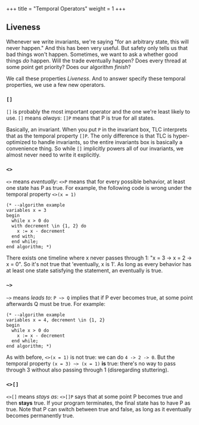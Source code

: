 +++
title = "Temporal Operators"
weight = 1
+++

## Liveness

Whenever we write invariants, we're saying "for an arbitrary state, this will never happen." And this has been very useful. But safety only tells us that bad things won't happen. Sometimes, we want to ask a whether good things _do_ happen. Will the trade eventually happen? Does every thread at some point get priority? Does our algorithm _finish_?

We call these properties _Liveness_. And to answer specify these temporal properties, we use a few new operators.

### `[]`

`[]` is probably the most important operator and the one we're least likely to use. `[]` means _always_: `[]P` means that P is true for all states.

Basically, an invariant. When you put `P` in the invariant box, TLC interprets that as the temporal property `[]P`. The only difference is that TLC is hyper-optimized to handle invariants, so the entire invariants box is basically a convenience thing. So while `[]` implicitly powers all of our invariants, we almost never need to write it explicitly.

### `<>`

`<>` means _eventually_: `<>P` means that for every possible behavior, at least one state has P as true. For example, the following code is wrong under the temporal property `<>(x = 1)`

``` tla
(* --algorithm example
variables x = 3
begin
  while x > 0 do
  with decrement \in {1, 2} do
    x := x - decrement
  end with;
  end while;
end algorithm; *)
```

There exists one timeline where x never passes through 1: "x = 3 -> x = 2 -> x = 0". So it's not true that 'eventually, x is 1'. As long as every behavior has at least one state satisfying the statement, an eventually is true.

### `~>`

`~>` means _leads to_: `P ~> Q` implies that if P ever becomes true, at some point afterwards Q must be true. For example:

``` tla
(* --algorithm example
variables x = 4, decrement \in {1, 2}
begin
  while x > 0 do
    x := x - decrement
  end while;
end algorithm; *)
```

As with before, `<>(x = 1)` is not true: we can do `4 -> 2 -> 0`. But the temporal property `(x = 3) ~> (x = 1)` **is** true: there's no way to pass through 3 without also passing through 1 (disregarding stuttering).

### `<>[]`

`<>[]` means _stays as_: `<>[]P` says that at some point P becomes true and then **stays** true. If your program terminates, the final state has to have P as true. Note that P can switch between true and false, as long as it eventually becomes permanently true.

